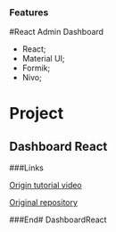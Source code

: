 ### Features
#React Admin Dashboard
- React;
- Material UI;
- Formik;
- Nivo;


# Project



Dashboard React
-------------



###Links

[Origin tutorial video](https://www.youtube.com/watch?v=wYpCWwD1oz0/)

[Original repository](https://github.com/ed-roh/react-admin-dashboard)




###End# DashboardReact
